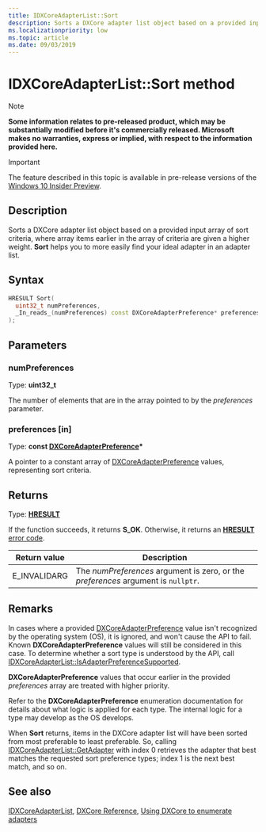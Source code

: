 ```yaml
---
title: IDXCoreAdapterList::Sort
description: Sorts a DXCore adapter list object based on a provided input array of sort criteria.
ms.localizationpriority: low
ms.topic: article
ms.date: 09/03/2019
---
```


# IDXCoreAdapterList::Sort method

> [!NOTE]
> **Some information relates to pre-released product, which may be substantially modified before it's commercially released. Microsoft makes no warranties, express or implied, with respect to the information provided here.**

> [!IMPORTANT]
> The feature described in this topic is available in pre-release versions of the [Windows 10 Insider Preview](https://www.microsoft.com/software-download/windowsinsiderpreviewSDK).

## Description

Sorts a DXCore adapter list object based on a provided input array of sort criteria, where array items earlier in the array of criteria are given a higher weight. **Sort** helps you to more easily find your ideal adapter in an adapter list.

## Syntax

```cpp
HRESULT Sort(
  uint32_t numPreferences,
  _In_reads_(numPreferences) const DXCoreAdapterPreference* preferences
);
```

## Parameters

### numPreferences

Type: **uint32_t**

The number of elements that are in the array pointed to by the *preferences* parameter.

### preferences [in]

Type: **const [DXCoreAdapterPreference](/windows/win32/dxcore/dxcore_interface/ne-dxcore_interface-dxcoreadapterpreference)\***

A pointer to a constant array of [DXCoreAdapterPreference](/windows/win32/dxcore/dxcore_interface/ne-dxcore_interface-dxcoreadapterpreference) values, representing sort criteria.

## Returns

Type: **[HRESULT](/windows/win32/com/structure-of-com-error-codes)**

If the function succeeds, it returns **S_OK**. Otherwise, it returns an [**HRESULT**](/windows/win32/com/structure-of-com-error-codes) [error code](/windows/win32/com/com-error-codes-10).

|Return value|Description|
|-|-|
|E_INVALIDARG|The *numPreferences* argument is zero, or the *preferences* argument is `nullptr`.|

## Remarks

In cases where a provided [DXCoreAdapterPreference](/windows/win32/dxcore/dxcore_interface/ne-dxcore_interface-dxcoreadapterpreference) value isn't recognized by the operating system (OS), it is ignored, and won't cause the API to fail. Known **DXCoreAdapterPreference** values will still be considered in this case. To determine whether a sort type is understood by the API, call [IDXCoreAdapterList::IsAdapterPreferenceSupported](/windows/win32/dxcore/dxcore_interface/nf-dxcore_interface-idxcoreadapterlist-isadapterpreferencesupported).

**DXCoreAdapterPreference** values that occur earlier in the provided *preferences* array are treated with higher priority. 

Refer to the **DXCoreAdapterPreference** enumeration documentation for details about what logic is applied for each type. The internal logic for a type may develop as the OS develops.

When **Sort** returns, items in the DXCore adapter list will have been sorted from most preferable to least preferable. So, calling [IDXCoreAdapterList::GetAdapter](/windows/win32/dxcore/dxcore_interface/nf-dxcore_interface-idxcoreadapterlist-getadapter) with index 0 retrieves the adapter that best matches the requested sort preference types; index 1 is the next best match, and so on.

## See also

[IDXCoreAdapterList](/windows/win32/dxcore/dxcore_interface/nn-dxcore_interface-idxcoreadapterlist), [DXCore Reference](/windows/win32/dxcore/dxcore-reference), [Using DXCore to enumerate adapters](/windows/win32/dxcore/dxcore-enum-adapters)
